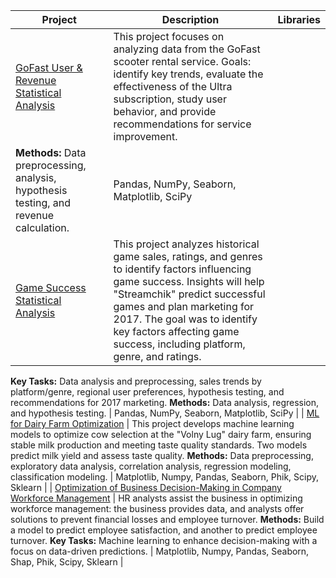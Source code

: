 | Project | Description | Libraries |
| ------------- | ------------- | ------------- |
| [GoFast User & Revenue Statistical Analysis](Statistic_analysis) | This project focuses on analyzing data from the GoFast scooter rental service. Goals: identify key trends, evaluate the effectiveness of the Ultra subscription, study user behavior, and provide recommendations for service improvement. 
**Methods:** Data preprocessing, analysis, hypothesis testing, and revenue calculation. | Pandas, NumPy, Seaborn, Matplotlib, SciPy |
| [Game Success Statistical Analysis](Assembly%20projects) | This project analyzes historical game sales, ratings, and genres to identify factors influencing game success. Insights will help "Streamchik" predict successful games and plan marketing for 2017. The goal was to identify key factors affecting game success, including platform, genre, and ratings. 
**Key Tasks:** Data analysis and preprocessing, sales trends by platform/genre, regional user preferences, hypothesis testing, and recommendations for 2017 marketing. 
**Methods:** Data analysis, regression, and hypothesis testing. | Pandas, NumPy, Seaborn, Matplotlib, SciPy |
| [ML for Dairy Farm Optimization](Linear_models_in_machine_learning) | This project develops machine learning models to optimize cow selection at the "Volny Lug" dairy farm, ensuring stable milk production and meeting taste quality standards. Two models predict milk yield and assess taste quality. 
**Methods:** Data preprocessing, exploratory data analysis, correlation analysis, regression modeling, classification modeling. | Matplotlib, Numpy, Pandas, Seaborn, Phik, Scipy, Sklearn |
| [Optimization of Business Decision-Making in Company Workforce Management](hr_decisions_business_oprimization_ml) | HR analysts assist the business in optimizing workforce management: the business provides data, and analysts offer solutions to prevent financial losses and employee turnover. 
**Methods:** Build a model to predict employee satisfaction, and another to predict employee turnover. 
**Key Tasks:** Machine learning to enhance decision-making with a focus on data-driven predictions. | Matplotlib, Numpy, Pandas, Seaborn, Shap, Phik, Scipy, Sklearn |
